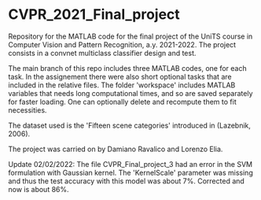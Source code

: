 # CVPR_2021_Final_project
Repository for the MATLAB code for the final project of the UniTS course in Computer Vision and Pattern Recognition, a.y. 2021-2022. The project consists in a convnet multiclass classifier design and test.

The main branch of this repo includes three MATLAB codes, one for each task. In the assignement there were also short optional tasks that are included in the relative files. The folder 'workspace' includes MATLAB variables that needs long computational times, and so are saved separately for faster loading. One can optionally delete and recompute them to fit necessities.

The dataset used is the 'Fifteen scene categories' introduced in (Lazebnik, 2006).

The project was carried on by Damiano Ravalico and Lorenzo Elia.

Update 02/02/2022: The file CVPR_Final_project_3 had an error in the SVM formulation with Gaussian kernel. The 'KernelScale' parameter was missing and thus the test accuracy with this model was about 7%. Corrected and now is about 86%.

